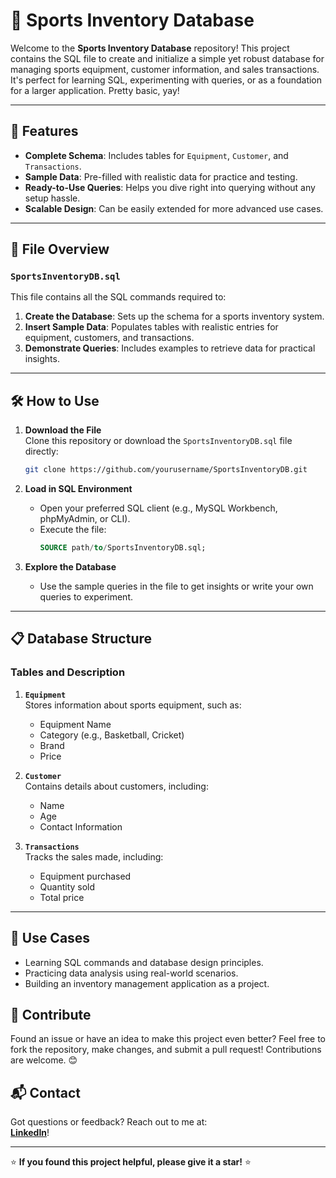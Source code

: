 # 🌟 Sports Inventory Database

Welcome to the **Sports Inventory Database** repository! This project contains the SQL file to create and initialize a simple yet robust database for managing sports equipment, customer information, and sales transactions. It's perfect for learning SQL, experimenting with queries, or as a foundation for a larger application. Pretty basic, yay!

---

## 🚀 Features

- **Complete Schema**: Includes tables for `Equipment`, `Customer`, and `Transactions`.
- **Sample Data**: Pre-filled with realistic data for practice and testing.
- **Ready-to-Use Queries**: Helps you dive right into querying without any setup hassle.
- **Scalable Design**: Can be easily extended for more advanced use cases.

---

## 📂 File Overview

### `SportsInventoryDB.sql`  
This file contains all the SQL commands required to:
1. **Create the Database**: Sets up the schema for a sports inventory system.  
2. **Insert Sample Data**: Populates tables with realistic entries for equipment, customers, and transactions.  
3. **Demonstrate Queries**: Includes examples to retrieve data for practical insights.

---

## 🛠️ How to Use

1. **Download the File**  
   Clone this repository or download the `SportsInventoryDB.sql` file directly:
   ```bash
   git clone https://github.com/yourusername/SportsInventoryDB.git

2. **Load in SQL Environment**
   - Open your preferred SQL client (e.g., MySQL Workbench, phpMyAdmin, or CLI).
   - Execute the file:
     ```sql
     SOURCE path/to/SportsInventoryDB.sql;
     ```

3. **Explore the Database**
   - Use the sample queries in the file to get insights or write your own queries to experiment.

---

## 📋 Database Structure

### Tables and Description

1. **`Equipment`**  
   Stores information about sports equipment, such as:
   - Equipment Name  
   - Category (e.g., Basketball, Cricket)  
   - Brand  
   - Price  

2. **`Customer`**  
   Contains details about customers, including:
   - Name  
   - Age  
   - Contact Information  

3. **`Transactions`**  
   Tracks the sales made, including:
   - Equipment purchased  
   - Quantity sold  
   - Total price  

---

## 🎯 Use Cases
- Learning SQL commands and database design principles.
- Practicing data analysis using real-world scenarios.
- Building an inventory management application as a project.

## 🙌 Contribute
Found an issue or have an idea to make this project even better? Feel free to fork the repository, make changes, and submit a pull request! Contributions are welcome. 😊

## 📬 Contact
Got questions or feedback? Reach out to me at:  
 **[LinkedIn](https://linkedin.com/in/salmanazamdev)**!

---

⭐ **If you found this project helpful, please give it a star!** ⭐
